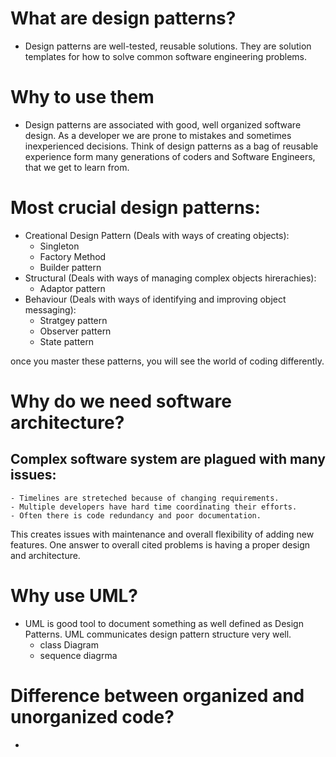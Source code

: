 # What are design patterns?
- Design patterns are well-tested, reusable solutions. They are solution templates for how to solve common software engineering problems.

# Why to use them
- Design patterns are associated with good, well organized software design. As a developer we are prone to mistakes and sometimes inexperienced decisions. Think of design patterns as a bag of reusable experience form many generations of coders and Software Engineers, that we get to learn from.

# Most crucial design patterns:
- Creational Design Pattern (Deals with ways of creating objects): 
    - Singleton
    - Factory Method
    - Builder pattern
- Structural (Deals with ways of managing complex objects hirerachies): 
    - Adaptor pattern
- Behaviour (Deals with ways of identifying and improving object messaging): 
    - Stratgey pattern
    - Observer pattern
    - State pattern

once you master these patterns, you will see the world of coding differently. 

# Why do we need software architecture?
  ## Complex software system are plagued with many issues:
    - Timelines are streteched because of changing requirements.
    - Multiple developers have hard time coordinating their efforts.
    - Often there is code redundancy and poor documentation.
  This creates issues with maintenance and overall flexibility of adding new features. 
  One answer to overall cited problems is having a proper design and architecture.

# Why use UML?
- UML is good tool to document something as well defined as Design Patterns. UML communicates design pattern structure very well. 
    - class Diagram
    - sequence diagrma

# Difference between organized and unorganized code?
- 
